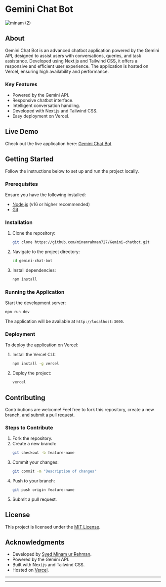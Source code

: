 # Gemini Chat Bot

  ![minam (2)](https://github.com/user-attachments/assets/7c161947-2141-475b-9ad4-00fee7091747)

## About
Gemini Chat Bot is an advanced chatbot application powered by the Gemini API, designed to assist users with conversations, queries, and task assistance. Developed using Next.js and Tailwind CSS, it offers a responsive and efficient user experience. The application is hosted on Vercel, ensuring high availability and performance.

### Key Features
- Powered by the Gemini API.
- Responsive chatbot interface.
- Intelligent conversation handling.
- Developed with Next.js and Tailwind CSS.
- Easy deployment on Vercel.

## Live Demo
Check out the live application here: [Gemini Chat Bot](https://chatbot-minam.vercel.app/)

## Getting Started
Follow the instructions below to set up and run the project locally.

### Prerequisites
Ensure you have the following installed:
- [Node.js](https://nodejs.org/) (v16 or higher recommended)
- [Git](https://git-scm.com/)

### Installation
1. Clone the repository:
   ```bash
   git clone https://github.com/minamrahman727/Gemini-chatbot.git
   ```
2. Navigate to the project directory:
   ```bash
   cd gemini-chat-bot
   ```
3. Install dependencies:
   ```bash
   npm install
   ```

### Running the Application
Start the development server:
```bash
npm run dev
```
The application will be available at `http://localhost:3000`.

### Deployment
To deploy the application on Vercel:
1. Install the Vercel CLI:
   ```bash
   npm install -g vercel
   ```
2. Deploy the project:
   ```bash
   vercel
   ```

## Contributing
Contributions are welcome! Feel free to fork this repository, create a new branch, and submit a pull request.

### Steps to Contribute
1. Fork the repository.
2. Create a new branch:
   ```bash
   git checkout -b feature-name
   ```
3. Commit your changes:
   ```bash
   git commit -m "Description of changes"
   ```
4. Push to your branch:
   ```bash
   git push origin feature-name
   ```
5. Submit a pull request.

## License
This project is licensed under the [MIT License](LICENSE).

## Acknowledgments
- Developed by  [Syed Minam ur Rehman](https://smrehman.vercel.app/).
- Powered by the Gemini API.
- Built with Next.js and Tailwind CSS.
- Hosted on [Vercel](https://vercel.com/).

---

---
